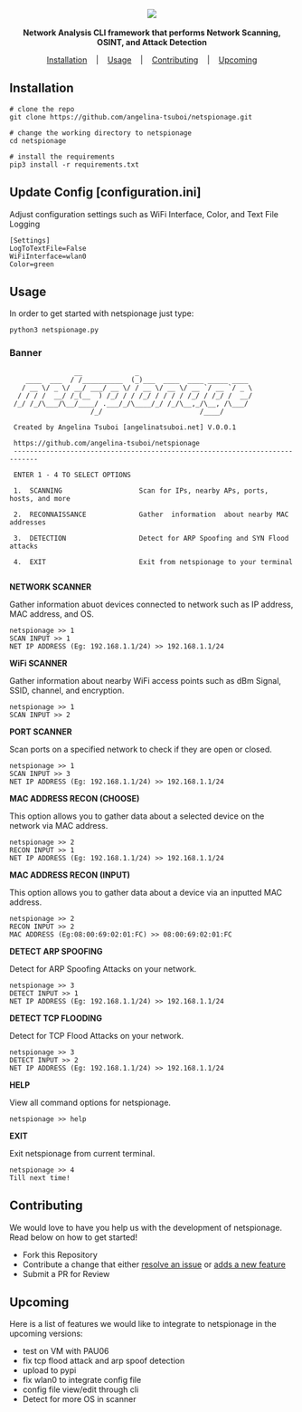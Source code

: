 <p align=center>
<img src="https://github.com/angelina-tsuboi/netspionage/blob/master/assets/banner.png" />
  <br />
  <br />
  <span>
  <b> Network Analysis CLI framework that performs Network Scanning, OSINT, and Attack Detection</b>
  </span>
  <br>
</p>

<p align="center">
  <a href="#installation">Installation</a>
  &nbsp;&nbsp;&nbsp;|&nbsp;&nbsp;&nbsp;
  <a href="#usage">Usage</a>
  &nbsp;&nbsp;&nbsp;|&nbsp;&nbsp;&nbsp;
  <a href="#contributing">Contributing</a>
  &nbsp;&nbsp;&nbsp;|&nbsp;&nbsp;&nbsp;
  <a href="#upcoming">Upcoming</a>
</p>

## Installation

```console
# clone the repo
git clone https://github.com/angelina-tsuboi/netspionage.git

# change the working directory to netspionage
cd netspionage

# install the requirements
pip3 install -r requirements.txt
```

## Update Config [configuration.ini]
Adjust configuration settings such as WiFi Interface, Color, and Text File Logging
```
[Settings]
LogToTextFile=False
WiFiInterface=wlan0
Color=green
```

## Usage
In order to get started with netspionage just type:
```
python3 netspionage.py
```

### Banner
```
                __             _                            
    ____  ___  / /__________  (_)___  ____  ____ _____ ____ 
   / __ \/ _ \/ __/ ___/ __ \/ / __ \/ __ \/ __ `/ __ `/ _ \
  / / / /  __/ /_(__  ) /_/ / / /_/ / / / / /_/ / /_/ /  __/
 /_/ /_/\___/\__/____/ .___/_/\____/_/ /_/\__,_/\__, /\___/ 
                    /_/                        /____/  
                    
 Created by Angelina Tsuboi [angelinatsuboi.net] V.0.0.1

 https://github.com/angelina-tsuboi/netspionage
 ----------------------------------------------------------------------------
 
 ENTER 1 - 4 TO SELECT OPTIONS

 1.  SCANNING                   Scan for IPs, nearby APs, ports, hosts, and more

 2.  RECONNAISSANCE             Gather  information  about nearby MAC addresses

 3.  DETECTION                  Detect for ARP Spoofing and SYN Flood attacks

 4.  EXIT                       Exit from netspionage to your terminal
 
```

**NETWORK SCANNER**

Gather information abuot devices connected to network such as IP address, MAC address, and OS.
```
netspionage >> 1
SCAN INPUT >> 1
NET IP ADDRESS (Eg: 192.168.1.1/24) >> 192.168.1.1/24
```

**WiFi SCANNER**

Gather information about nearby WiFi access points such as dBm Signal, SSID, channel, and encryption.
```
netspionage >> 1
SCAN INPUT >> 2
```

**PORT SCANNER**

Scan ports on a specified network to check if they are open or closed.
```
netspionage >> 1
SCAN INPUT >> 3
NET IP ADDRESS (Eg: 192.168.1.1/24) >> 192.168.1.1/24
```

**MAC ADDRESS RECON (CHOOSE)**

This option allows you to gather data about a selected device on the network via MAC address.
```
netspionage >> 2
RECON INPUT >> 1
NET IP ADDRESS (Eg: 192.168.1.1/24) >> 192.168.1.1/24
```

**MAC ADDRESS RECON (INPUT)**

This option allows you to gather data about a device via an inputted MAC address.
```
netspionage >> 2
RECON INPUT >> 2
MAC ADDRESS (Eg:08:00:69:02:01:FC) >> 08:00:69:02:01:FC
```

**DETECT ARP SPOOFING**

Detect for ARP Spoofing Attacks on your network.
```
netspionage >> 3
DETECT INPUT >> 1
NET IP ADDRESS (Eg: 192.168.1.1/24) >> 192.168.1.1/24
```

**DETECT TCP FLOODING**

Detect for TCP Flood Attacks on your network.
```
netspionage >> 3
DETECT INPUT >> 2
NET IP ADDRESS (Eg: 192.168.1.1/24) >> 192.168.1.1/24
```

**HELP**

View all command options for netspionage.
```
netspionage >> help
```

**EXIT**

Exit netspionage from current terminal.
```
netspionage >> 4
Till next time!
```

## Contributing
We would love to have you help us with the development of netspionage. Read below on how to get started!
- Fork this Repository
- Contribute a change that either [resolve an issue](https://github.com/angelina-tsuboi/netspionage/issues) or [adds a new feature](#upcoming)
- Submit a PR for Review

## Upcoming
Here is a list of features we would like to integrate to netspionage in the upcoming versions:
- test on VM with PAU06
- fix tcp flood attack and arp spoof detection
- upload to pypi
- fix wlan0 to integrate config file
- config file view/edit through cli
- Detect for more OS in scanner

